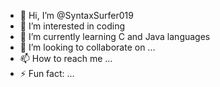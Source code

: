 - 👋 Hi, I’m @SyntaxSurfer019
- 👀 I’m interested in coding
- 🌱 I’m currently learning C and Java languages
- 💞️ I’m looking to collaborate on ...
- 📫 How to reach me ...
- ⚡ Fun fact: ...

<!---
SyntaxSurfer019/SyntaxSurfer019 is a ✨ special ✨ repository because its `README.md` (this file) appears on your GitHub profile.
You can click the Preview link to take a look at your changes.
--->
